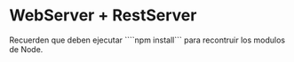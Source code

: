 # WebServer + RestServer

Recuerden que deben ejecutar ````npm install``` para recontruir
los modulos de Node.
